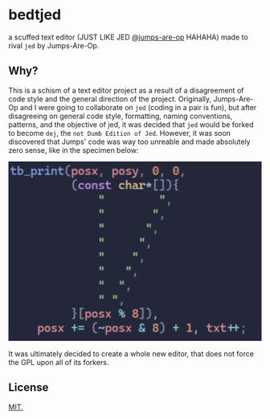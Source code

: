 # bedtjed

a scuffed text editor (JUST LIKE JED [@jumps-are-op](https://github.com/jumps-are-op) HAHAHA) made to rival `jed` by Jumps-Are-Op.

## Why?

This is a schism of a text editor project as a result of a disagreement of code
style and the general direction of the project. Originally, Jumps-Are-Op and I
were going to collaborate on `jed` (coding in a pair is fun), but after
disagreeing on  general code style, formatting, naming conventions, patterns,
and the objective of jed, it was decided that `jed` would be forked to become
`dej`, the `not Dumb Edition of Jed`. However, it was soon discovered that
Jumps' code was way too unreable and made absolutely zero sense, like in the
specimen below:

![ya 3abit](/img/badcode.png)

It was ultimately decided to create a whole new editor, that does not force the
GPL upon all of its forkers.

## License

[MIT.](/LICENSE)
